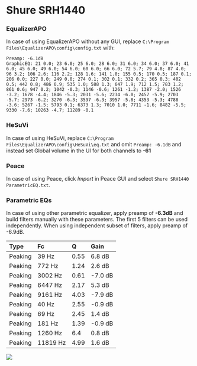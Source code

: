 # Shure SRH1440

### EqualizerAPO
In case of using EqualizerAPO without any GUI, replace `C:\Program Files\EqualizerAPO\config\config.txt`
with:
```
Preamp: -6.1dB
GraphicEQ: 21 0.0; 23 6.0; 25 6.0; 28 6.0; 31 6.0; 34 6.0; 37 6.0; 41 6.0; 45 6.0; 49 6.0; 54 6.0; 60 6.0; 66 6.0; 72 5.7; 79 4.8; 87 4.0; 96 3.2; 106 2.6; 116 2.2; 128 1.6; 141 1.0; 155 0.5; 170 0.5; 187 0.1; 206 0.0; 227 0.0; 249 0.0; 274 0.1; 302 0.1; 332 0.2; 365 0.3; 402 0.5; 442 0.8; 486 0.9; 535 1.0; 588 1.3; 647 1.9; 712 1.5; 783 1.2; 861 0.6; 947 0.2; 1042 -0.3; 1146 -0.6; 1261 -1.2; 1387 -2.0; 1526 -3.2; 1678 -4.4; 1846 -5.3; 2031 -5.6; 2234 -6.0; 2457 -5.9; 2703 -5.7; 2973 -6.2; 3270 -6.3; 3597 -6.3; 3957 -5.8; 4353 -5.3; 4788 -3.6; 5267 -1.5; 5793 0.1; 6373 1.3; 7010 1.0; 7711 -1.6; 8482 -5.5; 9330 -7.6; 10263 -4.7; 11289 -0.1
```

### HeSuVi
In case of using HeSuVi, replace `C:\Program Files\EqualizerAPO\config\HeSuVi\eq.txt` and omit `Preamp:
-6.1dB` and instead set Global volume in the UI for both channels to **-61**

### Peace
In case of using Peace, click *Import* in Peace GUI and select `Shure SRH1440 ParametricEQ.txt`.

### Parametric EQs
In case of using other parametric equalizer, apply preamp of **-6.3dB** and build filters manually
with these parameters. The first 5 filters can be used independently.
When using independent subset of filters, apply preamp of -6.9dB.

| Type    | Fc       |    Q | Gain    |
|:--------|:---------|:-----|:--------|
| Peaking | 39 Hz    | 0.55 | 6.8 dB  |
| Peaking | 772 Hz   | 1.24 | 2.6 dB  |
| Peaking | 3002 Hz  | 0.61 | -7.0 dB |
| Peaking | 6447 Hz  | 2.17 | 5.3 dB  |
| Peaking | 9161 Hz  | 4.03 | -7.9 dB |
| Peaking | 40 Hz    | 2.55 | -0.9 dB |
| Peaking | 69 Hz    | 2.45 | 1.4 dB  |
| Peaking | 181 Hz   | 1.39 | -0.9 dB |
| Peaking | 1260 Hz  | 6.4  | 0.8 dB  |
| Peaking | 11819 Hz | 4.99 | 1.6 dB  |

![](https://raw.githubusercontent.com/jaakkopasanen/AutoEq/master/results/innerfidelity/sbaf-serious/Shure%20SRH1440/Shure%20SRH1440.png)